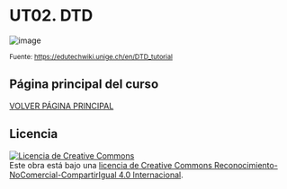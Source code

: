 # UT02. DTD

![image](https://github.com/profeMelola/LM-03-2023-24/assets/91023374/e03aa439-5888-4d50-b901-a6ae7128e84e)

<sub>Fuente: https://edutechwiki.unige.ch/en/DTD_tutorial</sub>

## Página principal del curso
[VOLVER PÁGINA PRINCIPAL](https://github.com/profeMelola/LM-00-2023-24)

## Licencia

<a rel="license" href="http://creativecommons.org/licenses/by-nc-sa/4.0/"><img alt="Licencia de Creative Commons" style="border-width:0" src="https://i.creativecommons.org/l/by-nc-sa/4.0/88x31.png" /></a><br />Este obra está bajo una <a rel="license" href="http://creativecommons.org/licenses/by-nc-sa/4.0/">licencia de Creative Commons Reconocimiento-NoComercial-CompartirIgual 4.0 Internacional</a>.


